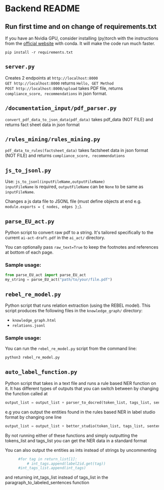 # Backend README

## Run first time and on change of requirements.txt
If you have an Nvidia GPU, consider installing (py)torch with the instructions from the [official website](https://pytorch.org/get-started/locally/) with conda. It will make the code run much faster.
```
pip install -r requirements.txt
```

## `server.py`
Creates 2 endpoints at `http://localhost:8000`  
`GET http://localhost:8000` returns `Hello, GET Method`  
`POST http://localhost:8000/upload` takes PDF file, returns `compliance_score, recommendations` in json format.

## `/documentation_input/pdf_parser.py`
`convert_pdf_data_to_json_data(pdf_data)` takes pdf_data (NOT FILE) and returns fact sheet data in json format

## `/rules_mining/rules_mining.py`
`pdf_data_to_rules(factsheet_data)` takes factsheet data in json format (NOT FILE) and returns `compliance_score, recommendations`


## `js_to_jsonl.py`
Use: `js_to_jsonl(inputFileName,outputFileName)`  
`inputFileName` is required, `outputFileName` can be `None` to be same as `inputFileName`.

Changes a js data file to JSONL file (must define objects at end e.g.  `module.exports = { nodes, edges };`).

## `parse_EU_act.py`
Python script to convert raw pdf to a string. It's tailored specifically to the current `ai-act-draft.pdf` in the `ai_act/` directory.

You can optionally pass `raw_text=True` to keep the footnotes and references at bottom of each page.

### Sample usage:

```python
from parse_EU_act import parse_EU_act
my_string = parse_EU_act("path/to/your/file.pdf")
```

## `rebel_re_model.py`
Python script that runs relation extraction (using the REBEL model).
This script produces the following files in the `knowledge_graph/` directory:
- `knowledge_graph.html`
- `relations.jsonl`

### Sample usage:
You can run the `rebel_re_model.py` script from the command line:
```bash
python3 rebel_re_model.py
```
## `auto_label_function.py`
Python script that takes in a text file and runs a rule based NER function on it. 
It has different types of outputs that you can switch between by changing the function called at
```python
output_list = output_list + parser_to_docred(token_list, tags_list, sentences)
```
e.g you can output the entities found in the rules based NER in label studio format by changing one line
```python
output_list = output_list + better_studio(token_list, tags_list, sentences)
```

By not running either of these functions and simply outputting the tokens_list and tags_list you can get the NER data in a standard format

You can also output the entities as ints instead of strings by uncommenting
```python
      #for tag in return_list[1]: 
          # int_tags.append(label2id.get(tag))
      #int_tags_list.append(int_tags)
```
and returning int_tags_list instead of tags_list in the paragraph_to_labeled_sentences function

